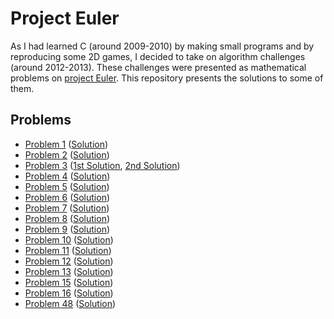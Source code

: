 # Project Euler

As I had learned C (around 2009-2010) by making small programs and by reproducing some 2D games, I decided to take on algorithm challenges (around 2012-2013). These challenges were presented as mathematical problems on [project Euler](https://projecteuler.net/). This repository presents the solutions to some of them.

## Problems

- [Problem 1](https://projecteuler.net/problem=1) ([Solution](/problem1/main.c))
- [Problem 2](https://projecteuler.net/problem=2) ([Solution](/problem2/main.c))
- [Problem 3](https://projecteuler.net/problem=3) ([1st Solution](/Problem3.1/main.c), [2nd Solution](/problem3.2/main.c))
- [Problem 4](https://projecteuler.net/problem=4) ([Solution](/problem4/main.c))
- [Problem 5](https://projecteuler.net/problem=5) ([Solution](/problem5/main.c))
- [Problem 6](https://projecteuler.net/problem=6) ([Solution](/problem6/main.c))
- [Problem 7](https://projecteuler.net/problem=7) ([Solution](/problem7/main.c))
- [Problem 8](https://projecteuler.net/problem=8) ([Solution](/problem8/main.c))
- [Problem 9](https://projecteuler.net/problem=9) ([Solution](/problem9/main.c))
- [Problem 10](https://projecteuler.net/problem=10) ([Solution](/problem10/main.c))
- [Problem 11](https://projecteuler.net/problem=11) ([Solution](/problem11/main.c))
- [Problem 12](https://projecteuler.net/problem=12) ([Solution](/problem12/main.c))
- [Problem 13](https://projecteuler.net/problem=13) ([Solution](/problem13/main.c))
- [Problem 15](https://projecteuler.net/problem=15) ([Solution](/problem15/main.c))
- [Problem 16](https://projecteuler.net/problem=16) ([Solution](/problem16/main.c))
- [Problem 48](https://projecteuler.net/problem=48) ([Solution](/problem48/main.c))

